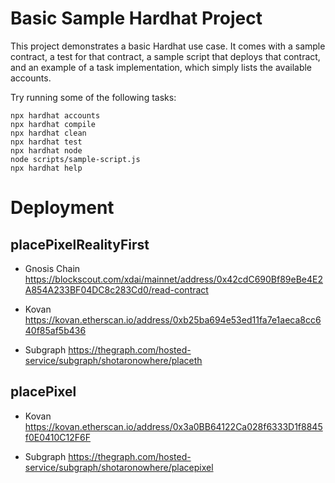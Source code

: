 # Basic Sample Hardhat Project

This project demonstrates a basic Hardhat use case. It comes with a sample contract, a test for that contract, a sample script that deploys that contract, and an example of a task implementation, which simply lists the available accounts.

Try running some of the following tasks:

```shell
npx hardhat accounts
npx hardhat compile
npx hardhat clean
npx hardhat test
npx hardhat node
node scripts/sample-script.js
npx hardhat help
```


# Deployment

## placePixelRealityFirst

- Gnosis Chain https://blockscout.com/xdai/mainnet/address/0x42cdC690Bf89eBe4E2A854A233BF04DC8c283Cd0/read-contract

- Kovan https://kovan.etherscan.io/address/0xb25ba694e53ed11fa7e1aeca8cc640f85af5b436

- Subgraph https://thegraph.com/hosted-service/subgraph/shotaronowhere/placeth

## placePixel

- Kovan https://kovan.etherscan.io/address/0x3a0BB64122Ca028f6333D1f8845f0E0410C12F6F

- Subgraph https://thegraph.com/hosted-service/subgraph/shotaronowhere/placepixel
